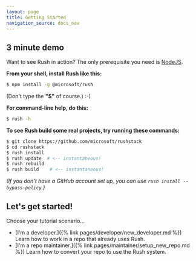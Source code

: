 ```yaml
---
layout: page
title: Getting Started
navigation_source: docs_nav
---
```


## 3 minute demo

Want to see Rush in action?  The only prerequisite you need is [NodeJS](https://github.com/nodejs/node).

**From your shell, install Rush like this:**
```sh
$ npm install -g @microsoft/rush
```

(Don't type the **"$"** of course.)  :-)

**For command-line help, do this:**
```sh
$ rush -h
```

**To see Rush build some real projects, try running these commands:**
```sh
$ git clone https://github.com/microsoft/rushstack
$ cd rushstack
$ rush install
$ rush update  # <-- instantaneous!
$ rush rebuild
$ rush build    # <-- instantaneous!
```

_(If you don't have a GitHub account set up, you can use `rush install --bypass-policy`.)_

## Let's get started!

Choose your tutorial scenario...

- [I'm a developer.]({% link pages/developer/new_developer.md %}) Learn how to work in a repo that already uses Rush.
- [I'm a repo maintainer.]({% link pages/maintainer/setup_new_repo.md %})  Learn how to convert your repo to use the Rush system.

